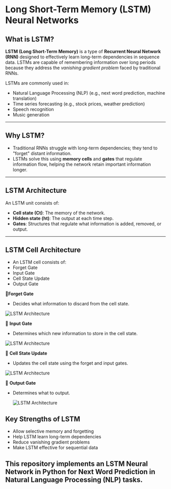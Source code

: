 # Long Short-Term Memory (LSTM) Neural Networks

## What is LSTM?

**LSTM (Long Short-Term Memory)** is a type of **Recurrent Neural Network (RNN)** designed to effectively learn long-term dependencies in sequence data. LSTMs are capable of remembering information over long periods because they address the *vanishing gradient problem* faced by traditional RNNs.

LSTMs are commonly used in:
- Natural Language Processing (NLP) (e.g., next word prediction, machine translation)
- Time series forecasting (e.g., stock prices, weather prediction)
- Speech recognition
- Music generation

---

## Why LSTM?

- Traditional RNNs struggle with long-term dependencies; they tend to "forget" distant information.
- LSTMs solve this using **memory cells** and **gates** that regulate information flow, helping the network retain important information longer.

---

## LSTM Architecture

An LSTM unit consists of:
- **Cell state (Ct)**: The memory of the network.
- **Hidden state (ht)**: The output at each time step.
- **Gates**: Structures that regulate what information is added, removed, or output.

---
## LSTM Cell Architecture
- An LSTM cell consists of:
- Forget Gate
- Input Gate
- Cell State Update
- Output Gate

🔹**Forget Gate**
- Decides what information to discard from the cell state.


![LSTM Architecture](https://github.com/BalajiKudumu/LSTM-NeuralNetworks/blob/main/Forget_Gate.png?raw=true)


🔹 **Input Gate**
- Determines which new information to store in the cell state.


![LSTM Architecture](https://github.com/BalajiKudumu/LSTM-NeuralNetworks/blob/main/Input_Gate.png?raw=true)


🔹 **Cell State Update**
- Updates the cell state using the forget and input gates.

  
![LSTM Architecture](https://github.com/BalajiKudumu/LSTM-NeuralNetworks/blob/main/Cell_State_Update.png?raw=true)


🔹 **Output Gate**
- Determines what to output.

  ![LSTM Architecture](https://github.com/BalajiKudumu/LSTM-NeuralNetworks/blob/main/Output_Gate.png?raw=true)



## Key Strengths of LSTM

- Allow selective memory and forgetting  
- Help LSTM learn long-term dependencies  
- Reduce vanishing gradient problems  
- Make LSTM effective for sequential data 

## This repository implements an LSTM Neural Network in Python for Next Word Prediction in Natural Language Processing (NLP) tasks.
